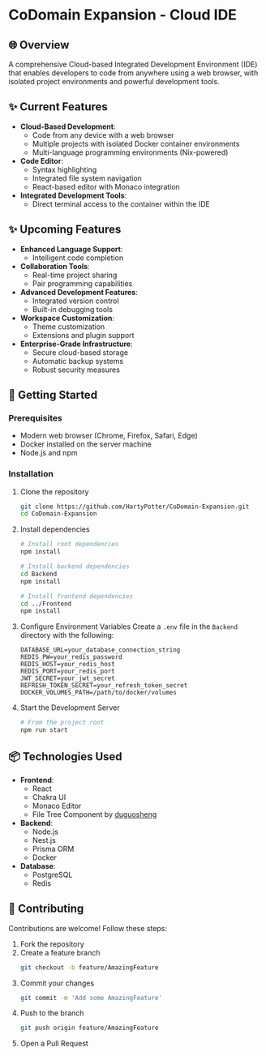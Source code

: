# CoDomain Expansion - Cloud IDE

## 🌐 Overview

A comprehensive Cloud-based Integrated Development Environment (IDE) that enables developers to code from anywhere using a web browser, with isolated project environments and powerful development tools.

## ✨ Current Features

- **Cloud-Based Development**:
  - Code from any device with a web browser
  - Multiple projects with isolated Docker container environments
  - Multi-language programming environments (Nix-powered)
- **Code Editor**: 
  - Syntax highlighting
  - Integrated file system navigation
  - React-based editor with Monaco integration
- **Integrated Development Tools**:
  - Direct terminal access to the container within the IDE

## ✨ Upcoming Features

- **Enhanced Language Support**:
  - Intelligent code completion
- **Collaboration Tools**:
  - Real-time project sharing
  - Pair programming capabilities
- **Advanced Development Features**:
  - Integrated version control
  - Built-in debugging tools
- **Workspace Customization**:
  - Theme customization
  - Extensions and plugin support
- **Enterprise-Grade Infrastructure**:
  - Secure cloud-based storage
  - Automatic backup systems
  - Robust security measures

## 🚀 Getting Started

### Prerequisites

- Modern web browser (Chrome, Firefox, Safari, Edge)
- Docker installed on the server machine
- Node.js and npm

### Installation

1. Clone the repository
   ```bash
   git clone https://github.com/HartyPotter/CoDomain-Expansion.git
   cd CoDomain-Expansion
   ```

2. Install dependencies
   ```bash
   # Install root dependencies
   npm install

   # Install backend dependencies
   cd Backend
   npm install

   # Install frontend dependencies
   cd ../Frontend
   npm install
   ```

3. Configure Environment Variables
   Create a `.env` file in the `Backend` directory with the following:
   ```
   DATABASE_URL=your_database_connection_string
   REDIS_PW=your_redis_password
   REDIS_HOST=your_redis_host
   REDIS_PORT=your_redis_port
   JWT_SECRET=your_jwt_secret
   REFRESH_TOKEN_SECRET=your_refresh_token_secret
   DOCKER_VOLUMES_PATH=/path/to/docker/volumes
   ```

4. Start the Development Server
   ```bash
   # From the project root
   npm run start
   ```

## 📦 Technologies Used

- **Frontend**: 
  - React
  - Chakra UI
  - Monaco Editor
  - File Tree Component by [duguosheng](https://github.com/USTCWebIDE/react-monaco-file-tree)
- **Backend**:
  - Node.js
  - Nest.js
  - Prisma ORM
  - Docker
- **Database**:
  - PostgreSQL
  - Redis

## 🤝 Contributing

Contributions are welcome! Follow these steps:

1. Fork the repository
2. Create a feature branch 
   ```bash
   git checkout -b feature/AmazingFeature
   ```
3. Commit your changes
   ```bash
   git commit -m 'Add some AmazingFeature'
   ```
4. Push to the branch
   ```bash
   git push origin feature/AmazingFeature
   ```
5. Open a Pull Request
